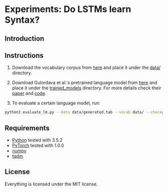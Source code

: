 # Experiments: Do LSTMs learn Syntax?

## Introduction



## Instructions

1. Download the vocabulary corpus from [here](https://dl.fbaipublicfiles.com/colorless-green-rnns/training-data/English/vocab.txt) and place it under the [data/](data) directory.

2. Download Gulordava et al.'s pretrained language model from [here](https://dl.fbaipublicfiles.com/colorless-green-rnns/best-models/English/hidden650_batch128_dropout0.2_lr20.0.pt) and place it under the [trained_models](trained_models) directory. For more details check their [paper](https://arxiv.org/abs/1803.11138) and [code](https://github.com/facebookresearch/colorlessgreenRNNs).

3. To evaluate a certain language model, run:

```bash
python3 evaluate_lm.py --data data/generated.tab --vocab data/ --checkpoint trained_models/$language_model.pt$ > results/res_paper_generated.txt
```

## Requirements
* [Python](https://www.python.org/downloads/) tested with 3.5.2
* [PyTorch](https://pytorch.org/get-started/locally/) tested with 1.0.0 
* [numpy](https://github.com/numpy/numpy)
* [tqdm](https://github.com/tqdm/tqdm)

## License

Everything is licensed under the MIT license.

